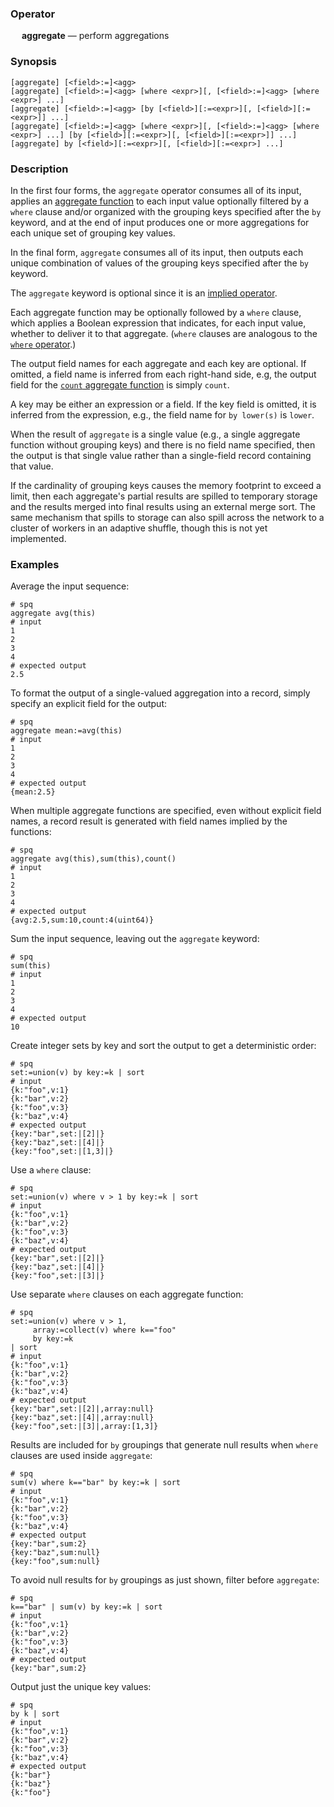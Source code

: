 ### Operator

&emsp; **aggregate** &mdash; perform aggregations

### Synopsis

```
[aggregate] [<field>:=]<agg>
[aggregate] [<field>:=]<agg> [where <expr>][, [<field>:=]<agg> [where <expr>] ...]
[aggregate] [<field>:=]<agg> [by [<field>][:=<expr>][, [<field>][:=<expr>]] ...]
[aggregate] [<field>:=]<agg> [where <expr>][, [<field>:=]<agg> [where <expr>] ...] [by [<field>][:=<expr>][, [<field>][:=<expr>]] ...]
[aggregate] by [<field>][:=<expr>][, [<field>][:=<expr>] ...]
```
### Description

In the first four forms, the `aggregate` operator consumes all of its input,
applies an [aggregate function](../aggregates/_index.md) to each input value
optionally filtered by a `where` clause and/or organized with the grouping
keys specified after the `by` keyword, and at the end of input produces one
or more aggregations for each unique set of grouping key values.

In the final form, `aggregate` consumes all of its input, then outputs each
unique combination of values of the grouping keys specified after the `by`
keyword.

The `aggregate` keyword is optional since it is an
[implied operator](../pipeline-model.md#implied-operators).

Each aggregate function may be optionally followed by a `where` clause, which
applies a Boolean expression that indicates, for each input value,
whether to deliver it to that aggregate. (`where` clauses are analogous
to the [`where` operator](where.md).)

The output field names for each aggregate and each key are optional.  If omitted,
a field name is inferred from each right-hand side, e.g, the output field for the
[`count` aggregate function](../aggregates/count.md) is simply `count`.

A key may be either an expression or a field.  If the key field is omitted,
it is inferred from the expression, e.g., the field name for `by lower(s)`
is `lower`.

When the result of `aggregate` is a single value (e.g., a single aggregate
function without grouping keys) and there is no field name specified, then
the output is that single value rather than a single-field record
containing that value.

If the cardinality of grouping keys causes the memory footprint to exceed
a limit, then each aggregate's partial results are spilled to temporary storage
and the results merged into final results using an external merge sort.
The same mechanism that spills to storage can also spill across the network
to a cluster of workers in an adaptive shuffle, though this is not yet implemented.

### Examples

Average the input sequence:
```mdtest-spq
# spq
aggregate avg(this)
# input
1
2
3
4
# expected output
2.5
```

To format the output of a single-valued aggregation into a record, simply specify
an explicit field for the output:
```mdtest-spq
# spq
aggregate mean:=avg(this)
# input
1
2
3
4
# expected output
{mean:2.5}
```

When multiple aggregate functions are specified, even without explicit field names,
a record result is generated with field names implied by the functions:
```mdtest-spq
# spq
aggregate avg(this),sum(this),count()
# input
1
2
3
4
# expected output
{avg:2.5,sum:10,count:4(uint64)}
```

Sum the input sequence, leaving out the `aggregate` keyword:
```mdtest-spq
# spq
sum(this)
# input
1
2
3
4
# expected output
10
```

Create integer sets by key and sort the output to get a deterministic order:
```mdtest-spq
# spq
set:=union(v) by key:=k | sort
# input
{k:"foo",v:1}
{k:"bar",v:2}
{k:"foo",v:3}
{k:"baz",v:4}
# expected output
{key:"bar",set:|[2]|}
{key:"baz",set:|[4]|}
{key:"foo",set:|[1,3]|}
```

Use a `where` clause:
```mdtest-spq
# spq
set:=union(v) where v > 1 by key:=k | sort
# input
{k:"foo",v:1}
{k:"bar",v:2}
{k:"foo",v:3}
{k:"baz",v:4}
# expected output
{key:"bar",set:|[2]|}
{key:"baz",set:|[4]|}
{key:"foo",set:|[3]|}
```

Use separate `where` clauses on each aggregate function:
```mdtest-spq
# spq
set:=union(v) where v > 1,
     array:=collect(v) where k=="foo"
     by key:=k
| sort
# input
{k:"foo",v:1}
{k:"bar",v:2}
{k:"foo",v:3}
{k:"baz",v:4}
# expected output
{key:"bar",set:|[2]|,array:null}
{key:"baz",set:|[4]|,array:null}
{key:"foo",set:|[3]|,array:[1,3]}
```

Results are included for `by` groupings that generate null results when `where`
clauses are used inside `aggregate`:
```mdtest-spq
# spq
sum(v) where k=="bar" by key:=k | sort
# input
{k:"foo",v:1}
{k:"bar",v:2}
{k:"foo",v:3}
{k:"baz",v:4}
# expected output
{key:"bar",sum:2}
{key:"baz",sum:null}
{key:"foo",sum:null}
```

To avoid null results for `by` groupings as just shown, filter before `aggregate`:
```mdtest-spq
# spq
k=="bar" | sum(v) by key:=k | sort
# input
{k:"foo",v:1}
{k:"bar",v:2}
{k:"foo",v:3}
{k:"baz",v:4}
# expected output
{key:"bar",sum:2}
```

Output just the unique key values:
```mdtest-spq
# spq
by k | sort
# input
{k:"foo",v:1}
{k:"bar",v:2}
{k:"foo",v:3}
{k:"baz",v:4}
# expected output
{k:"bar"}
{k:"baz"}
{k:"foo"}
```

